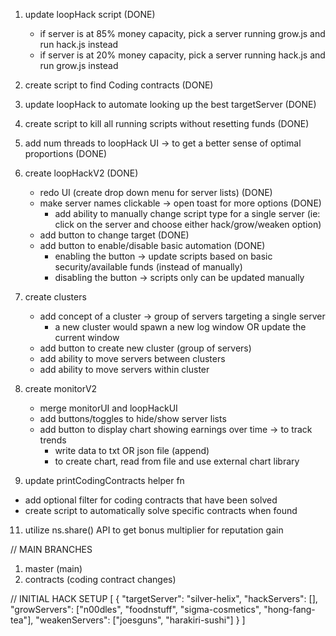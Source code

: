 1. update loopHack script (DONE)
    -  if server is at 85% money capacity, pick a server running grow.js and run hack.js instead
    -  if server is at 20% money capacity, pick a server running hack.js and run grow.js instead

2. create script to find Coding contracts (DONE)

3. update loopHack to automate looking up the best targetServer (DONE)

4. create script to kill all running scripts without resetting funds (DONE)

5. add num threads to loopHack UI -> to get a better sense of optimal proportions (DONE)

6. create loopHackV2 (DONE)
    - redo UI (create drop down menu for server lists)                            (DONE)
    - make server names clickable -> open toast for more options (DONE)
      - add ability to manually change script type for a single server (ie: click on the server and choose either hack/grow/weaken option)
    - add button to change target (DONE)
    - add button to enable/disable basic automation (DONE)
      - enabling the button -> update scripts based on basic security/available funds (instead of manually)
      - disabling the button -> scripts only can be updated manually

7. create clusters
    - add concept of a cluster -> group of servers targeting a single server
      - a new cluster would spawn a new log window OR update the current window
    - add button to create new cluster (group of servers)
    - add ability to move servers between clusters
    - add ability to move servers within cluster

8. create monitorV2
    - merge monitorUI and loopHackUI
    - add buttons/toggles to hide/show server lists
    - add button to display chart showing earnings over time -> to track trends
      - write data to txt OR json file (append)
      - to create chart, read from file and use external chart library

9. update printCodingContracts helper fn
  - add optional filter for coding contracts that have been solved
  - create script to automatically solve specific contracts when found

11. utilize ns.share() API to get bonus multiplier for reputation gain

// MAIN BRANCHES
1. master (main)
2. contracts (coding contract changes)

// INITIAL HACK SETUP
[
  {
    "targetServer": "silver-helix",
    "hackServers": [],
    "growServers": ["n00dles", "foodnstuff", "sigma-cosmetics", "hong-fang-tea"],
    "weakenServers": ["joesguns", "harakiri-sushi"]
  }
]
